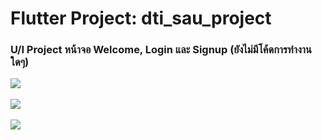 # Flutter Project: dti_sau_project

### U/I Project หน้าจอ Welcome, Login และ Signup (ยังไม่มีโค้ดการทำงานใดๆ)

<img src="[https://github.com/user-attachments/assets/13762554-6c6f-4fe3-8abc-5cc24e257953](https://github.com/user-attachments/assets/647264dc-2e5d-4f4c-a99c-d9845ad4d951)">
<br><br>

<img src="https://github.com/user-attachments/assets/2398c6fe-0ad8-4df3-8e41-f508bac0023d)">
<br><br>

<img src="https://github.com/user-attachments/assets/27c8ef27-eb72-4a77-8ae2-c92a7f7198e9">

